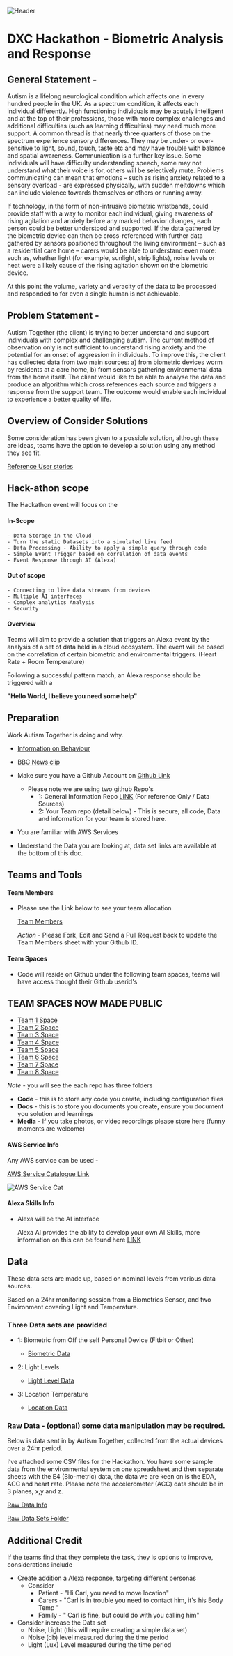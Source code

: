 ![Header](./images/header.png)

# DXC Hackathon - Biometric Analysis and Response

## General Statement -

Autism is a lifelong neurological condition which affects one in every hundred people in the UK. As a spectrum condition, it affects each individual differently. High functioning individuals may be acutely intelligent and at the top of their professions, those with more complex challenges and additional difficulties (such as learning difficulties) may need much more support. A common thread is that nearly three quarters of those on the spectrum experience sensory differences. They may be under- or over-sensitive to light, sound, touch, taste etc and may have trouble with balance and spatial awareness. Communication is a further key issue. Some individuals will have difficulty understanding speech, some may not understand what their voice is for, others will be selectively mute. Problems communicating can mean that emotions – such as rising anxiety related to a sensory overload - are expressed physically, with sudden meltdowns which can include violence towards themselves or others or running away.  

If technology, in the form of non-intrusive biometric wristbands, could provide staff with a way to monitor each individual, giving awareness of rising agitation and anxiety before any marked behavior changes, each person could be better understood and supported. If the data gathered by the biometric device can then be cross-referenced with further data gathered by sensors positioned throughout the living environment – such as a residential care home – carers would be able to understand even more: such as, whether light (for example, sunlight, strip lights), noise levels or heat were a likely cause of the rising agitation shown on the biometric device.

At this point the volume, variety and veracity of the data to be processed and responded to for even a single human is not achievable.


## Problem Statement -

Autism Together (the client) is trying to better understand and support individuals with complex and challenging autism. The current method of observation only is not sufficient to understand rising anxiety and the potential for an onset of aggression in individuals. To improve this, the client has collected data from two main sources: a) from biometric devices worm by residents at a care home, b) from sensors gathering environmental data from the home itself. The client would like to be able to analyse the data and produce an algorithm which cross references each source and triggers a response from the support team. The outcome would enable each individual to experience a better quality of life.

## Overview of Consider Solutions

Some consideration has been given to a possible solution, although these are ideas, teams have the option to develop a solution using any method they see fit.

[Reference User stories](./Data%20Story%20-%20Improve%20Care.md)

## Hack-athon scope

The Hackathon event will focus on the

#### In-Scope
    - Data Storage in the Cloud
    - Turn the static Datasets into a simulated live feed
    - Data Processing - Ability to apply a simple query through code
    - Simple Event Trigger based on correlation of data events
    - Event Response through AI (Alexa)

#### Out of scope
    - Connecting to live data streams from devices
    - Multiple AI interfaces
    - Complex analytics Analysis
    - Security

#### Overview

Teams will aim to provide a solution that triggers an Alexa event by the analysis of a set of data held in a cloud ecosystem. The event will be based on the correlation of certain biometric and environmental triggers. (Heart Rate + Room Temperature)

Following a successful pattern match, an Alexa response should be triggered with a

  <b>"Hello World, I believe you need some help"</b>

## Preparation

Work Autism Together is doing and why.

- [Information on Behaviour](https://www.autism.org.uk/about/behaviour/meltdowns.aspx)
- [BBC News clip](https://www.bbc.co.uk/news/av/health-44680214/the-watch-that-could-help-manage-severe-autism?SThisFB=)

- Make sure you have a Github Account on [Github Link](https://github.com)  
  - Please note we are using two github Repo's
    - 1: General Information Repo [LINK](https://github.com/ckinson/Autism-Project) (For reference Only / Data Sources)
    - 2: Your Team repo (detail below) - This is secure, all code, Data and information for your team is stored here.
- You are familiar with AWS Services
- Understand the Data you are looking at, data set links are available at the bottom of this doc.


## Teams and Tools

#### Team Members

- Please see the Link below to see your team allocation

  [Team Members](https://github.com/ckinson/Autism-Project/blob/master/docs/teamstructure.md)

  *Action* - Please Fork, Edit and Send a Pull Request back to update the Team Members sheet with your Github ID.

#### Team Spaces
  - Code will reside on  Github under the following team spaces, teams will have access thought their Github userid's
  
## TEAM SPACES NOW MADE PUBLIC

- [Team 1 Space](https://github.com/ckinson/DTC-Hackathon-Team1)
- [Team 2 Space](https://github.com/ckinson/DTC-Hackathon-Team2)
- [Team 3 Space](https://github.com/ckinson/DTC-Hackathon-Team3)
- [Team 4 Space](https://github.com/ckinson/DTC-Hackathon-Team4)
- [Team 5 Space](https://github.com/ckinson/DTC-Hackathon-Team5)
- [Team 6 Space](https://github.com/ckinson/DTC-Hackathon-Team6)
- [Team 7 Space](https://github.com/ckinson/DTC-Hackathon-Team7)
- [Team 8 Space](https://github.com/ckinson/DTC-Hackathon-Team8)

*Note*  - you will see the each repo has three folders

- <b>Code</b> - this is to store any code you create, including configuration files
- <b>Docs</b> - this is to store you documents you create, ensure you document you solution and learnings
- <b>Media</b> - If you take photos, or video recordings please store here (funny moments are welcome)


#### AWS Service Info

Any AWS service can be used -

  [AWS Service Catalogue Link](https://console.aws.amazon.com/console/home?region=us-east-1)

  ![AWS Service Cat](./images/awscat.png)

#### Alexa Skills Info

- Alexa will be the AI interface

    Alexa AI provides the ability to develop your own AI Skills, more information on this can be found here [LINK](https://developer.amazon.com/alexa-skills-kit)

## Data

These data sets are made up, based on nominal levels from various data sources.

Based on a 24hr monitoring session from a Biometrics Sensor, and two Environment covering Light and Temperature.

### Three Data sets are provided

- 1: Biometric from Off the self Personal Device (Fitbit or Other)
    - [Biometric Data](https://github.com/ckinson/Autism-Project/blob/master/Data/Biometrics-Data_Set-24Hrs.csv)

- 2: Light Levels
    - [Light Level Data](https://github.com/ckinson/Autism-Project/blob/master/Data/LightLUX-Data_Set-24Hrs.csv)

- 3: Location Temperature
    - [Location Data](https://github.com/ckinson/Autism-Project/blob/master/Data/RoomTemp-Data_Set-24Hrs.csv)

### Raw Data - (optional) some data manipulation may be required.

 Below is data sent in by Autism Together, collected from the actual devices over a 24hr period.

 I’ve attached some CSV files for the Hackathon. You have some sample data from the environmental system on one spreadsheet and then separate sheets with the E4 (Bio-metric) data, the data we are keen on is the EDA, ACC and heart rate. Please note the accelerometer (ACC) data should be in 3 planes, x,y and z.

 [Raw Data Info](https://github.com/ckinson/Autism-Project/blob/master/Data/Real_Data/info.md)

 [Raw Data Sets Folder](https://github.com/ckinson/Autism-Project/tree/master/Data/Real_Data)


## Additional Credit

If the teams find that they complete the task, they is options to improve, considerations include

- Create addition a Alexa response, targeting different personas
    - Consider
        - Patient - "Hi Carl, you need to move location"
        - Carers - "Carl is in trouble you need to contact him, it's his Body Temp "
        - Family - " Carl is fine, but could do with you calling him"
- Consider increase the Data set
    - Noise, Light (this will require creating a simple data set)
    - Noise (db) level measured during the time period
    - Light (Lux) Level measured during the time period
